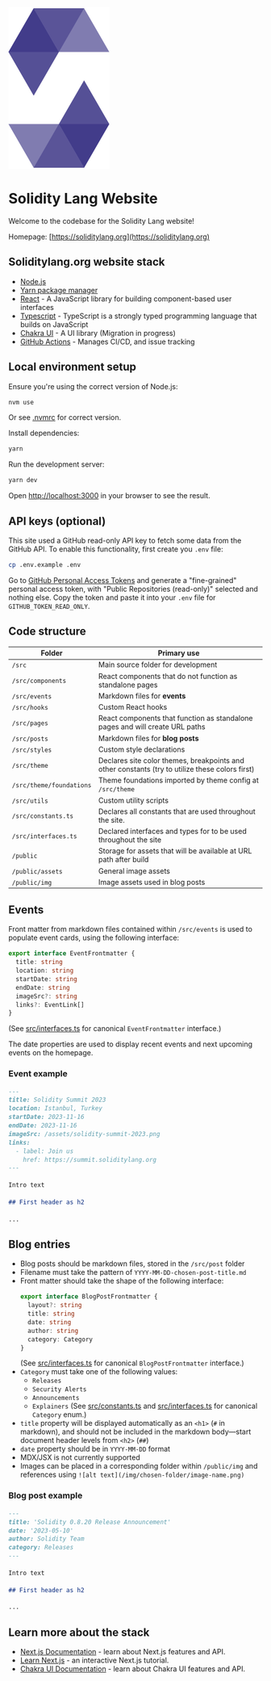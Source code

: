 ![](./public/assets/solidity-logo.svg)

# Solidity Lang Website

Welcome to the codebase for the Solidity Lang website!

Homepage: [https://soliditylang.org](https://soliditylang.org)

## Soliditylang.org website stack

- [Node.js](https://nodejs.org/)
- [Yarn package manager](https://yarnpkg.com/cli/install)
- [React](https://reactjs.org/) - A JavaScript library for building component-based user interfaces
- [Typescript](https://www.typescriptlang.org/) - TypeScript is a strongly typed programming language that builds on JavaScript
- [Chakra UI](https://chakra-ui.com/) - A UI library (Migration in progress)
- [GitHub Actions](https://github.com/features/actions) - Manages CI/CD, and issue tracking

## Local environment setup

Ensure you're using the correct version of Node.js:

```bash
nvm use
```

Or see [.nvmrc](.nvmrc) for correct version.

Install dependencies:

```bash
yarn
```

Run the development server:

```bash
yarn dev
```

Open [http://localhost:3000](http://localhost:3000) in your browser to see the result.

## API keys (optional)

This site used a GitHub read-only API key to fetch some data from the GitHub API. To enable this functionality, first create you `.env` file:

```bash
cp .env.example .env
```

Go to [GitHub Personal Access Tokens](https://github.com/settings/tokens?type=beta) and generate a "fine-grained" personal access token, with "Public Repositories (read-only)" selected and nothing else. Copy the token and paste it into your `.env` file for `GITHUB_TOKEN_READ_ONLY`.

## Code structure

| Folder                   | Primary use                                                                                     |
| ------------------------ | ----------------------------------------------------------------------------------------------- |
| `/src`                   | Main source folder for development                                                              |
| `/src/components`        | React components that do not function as standalone pages                                       |
| `/src/events`            | Markdown files for **events**                                                                   |
| `/src/hooks`             | Custom React hooks                                                                              |
| `/src/pages`             | React components that function as standalone pages and will create URL paths                    |
| `/src/posts`             | Markdown files for **blog posts**                                                               |
| `/src/styles`            | Custom style declarations                                                                       |
| `/src/theme`             | Declares site color themes, breakpoints and other constants (try to utilize these colors first) |
| `/src/theme/foundations` | Theme foundations imported by theme config at `/src/theme`                                      |
| `/src/utils`             | Custom utility scripts                                                                          |
| `/src/constants.ts`      | Declares all constants that are used throughout the site.                                       |
| `/src/interfaces.ts`     | Declared interfaces and types for to be used throughout the site                                |
| `/public`                | Storage for assets that will be available at URL path after build                               |
| `/public/assets`         | General image assets                                                                                    |
| `/public/img`            | Image assets used in blog posts                                                                 |

## Events

Front matter from markdown files contained within `/src/events` is used to populate event cards, using the following interface:

```ts
export interface EventFrontmatter {
  title: string
  location: string
  startDate: string
  endDate: string
  imageSrc?: string
  links?: EventLink[]
}
```

(See [src/interfaces.ts](src/interfaces.ts) for canonical `EventFrontmatter` interface.)

The date properties are used to display recent events and next upcoming events on the homepage.

### Event example

```md
---
title: Solidity Summit 2023
location: Istanbul, Turkey
startDate: 2023-11-16
endDate: 2023-11-16
imageSrc: /assets/solidity-summit-2023.png
links:
  - label: Join us
    href: https://summit.soliditylang.org
---

Intro text

## First header as h2

...
```

## Blog entries

- Blog posts should be markdown files, stored in the `/src/post` folder
- Filename must take the pattern of `YYYY-MM-DD-chosen-post-title.md`
- Front matter should take the shape of the following interface:
  ```ts
  export interface BlogPostFrontmatter {
    layout?: string
    title: string
    date: string
    author: string
    category: Category
  }
  ```
  (See [src/interfaces.ts](src/interfaces.ts) for canonical `BlogPostFrontmatter` interface.)
- `Category` must take one of the following values:
  - `Releases`
  - `Security Alerts`
  - `Announcements`
  - `Explainers`
    (See [src/constants.ts](src/constants.ts) and [src/interfaces.ts](src/interfaces.ts) for canonical `Category` enum.)
- `title` property will be displayed automatically as an `<h1>` (`#` in markdown), and should not be included in the markdown body—start document header levels from `<h2>` (`##`)
- `date` property should be in `YYYY-MM-DD` format
- MDX/JSX is not currently supported
- Images can be placed in a corresponding folder within `/public/img` and references using `![alt text](/img/chosen-folder/image-name.png)`

### Blog post example

```md
---
title: 'Solidity 0.8.20 Release Announcement'
date: '2023-05-10'
author: Solidity Team
category: Releases
---

Intro text

## First header as h2

...
```

## Learn more about the stack

- [Next.js Documentation](https://nextjs.org/docs) - learn about Next.js features and API.
- [Learn Next.js](https://nextjs.org/learn) - an interactive Next.js tutorial.
- [Chakra UI Documentation](https://chakra-ui.com/docs/getting-started) - learn about Chakra UI features and API.
